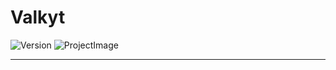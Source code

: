 # Valkyt

![Version](https://img.shields.io/badge/version-0.0.4-green.svg?cacheSeconds=2592000)
![ProjectImage](https://github.com/ryyos/ryyos/blob/main/images/erine/erine1.jpg?raw=true)

---

